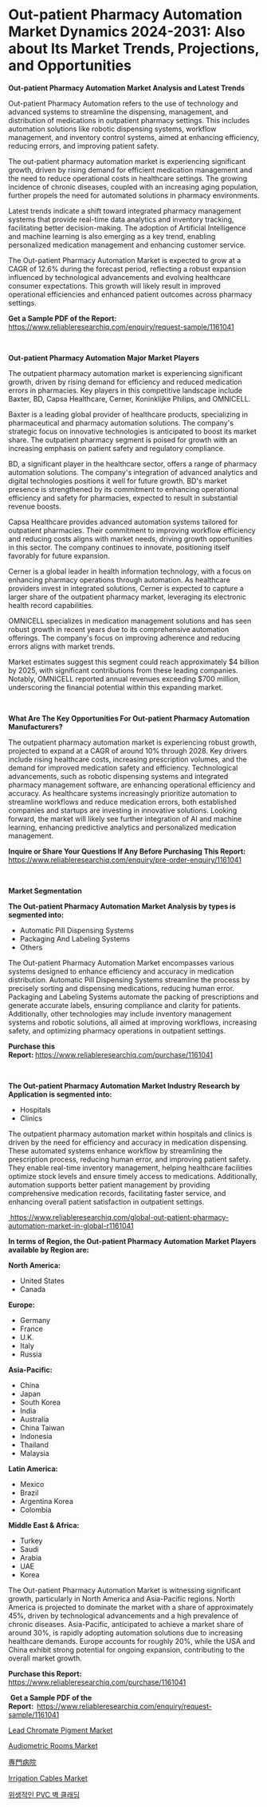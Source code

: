 <p><h1>Out-patient Pharmacy Automation Market Dynamics 2024-2031: Also about Its Market Trends, Projections, and Opportunities</h1></p><p><strong>Out-patient Pharmacy Automation Market Analysis and Latest Trends</strong></p>
<p><p>Out-patient Pharmacy Automation refers to the use of technology and advanced systems to streamline the dispensing, management, and distribution of medications in outpatient pharmacy settings. This includes automation solutions like robotic dispensing systems, workflow management, and inventory control systems, aimed at enhancing efficiency, reducing errors, and improving patient safety. </p><p>The out-patient pharmacy automation market is experiencing significant growth, driven by rising demand for efficient medication management and the need to reduce operational costs in healthcare settings. The growing incidence of chronic diseases, coupled with an increasing aging population, further propels the need for automated solutions in pharmacy environments. </p><p>Latest trends indicate a shift toward integrated pharmacy management systems that provide real-time data analytics and inventory tracking, facilitating better decision-making. The adoption of Artificial Intelligence and machine learning is also emerging as a key trend, enabling personalized medication management and enhancing customer service. </p><p>The Out-patient Pharmacy Automation Market is expected to grow at a CAGR of 12.6% during the forecast period, reflecting a robust expansion influenced by technological advancements and evolving healthcare consumer expectations. This growth will likely result in improved operational efficiencies and enhanced patient outcomes across pharmacy settings.</p></p>
<p><strong>Get a Sample PDF of the Report:&nbsp;</strong> <a href="https://www.reliableresearchiq.com/enquiry/request-sample/1161041">https://www.reliableresearchiq.com/enquiry/request-sample/1161041</a></p>
<p>&nbsp;</p>
<p><strong>Out-patient Pharmacy Automation Major Market Players</strong></p>
<p><p>The outpatient pharmacy automation market is experiencing significant growth, driven by rising demand for efficiency and reduced medication errors in pharmacies. Key players in this competitive landscape include Baxter, BD, Capsa Healthcare, Cerner, Koninklijke Philips, and OMNICELL.</p><p>Baxter is a leading global provider of healthcare products, specializing in pharmaceutical and pharmacy automation solutions. The company's strategic focus on innovative technologies is anticipated to boost its market share. The outpatient pharmacy segment is poised for growth with an increasing emphasis on patient safety and regulatory compliance.</p><p>BD, a significant player in the healthcare sector, offers a range of pharmacy automation solutions. The company's integration of advanced analytics and digital technologies positions it well for future growth. BD's market presence is strengthened by its commitment to enhancing operational efficiency and safety for pharmacies, expected to result in substantial revenue boosts.</p><p>Capsa Healthcare provides advanced automation systems tailored for outpatient pharmacies. Their commitment to improving workflow efficiency and reducing costs aligns with market needs, driving growth opportunities in this sector. The company continues to innovate, positioning itself favorably for future expansion.</p><p>Cerner is a global leader in health information technology, with a focus on enhancing pharmacy operations through automation. As healthcare providers invest in integrated solutions, Cerner is expected to capture a larger share of the outpatient pharmacy market, leveraging its electronic health record capabilities.</p><p>OMNICELL specializes in medication management solutions and has seen robust growth in recent years due to its comprehensive automation offerings. The company's focus on improving adherence and reducing errors aligns with market trends.</p><p>Market estimates suggest this segment could reach approximately $4 billion by 2025, with significant contributions from these leading companies. Notably, OMNICELL reported annual revenues exceeding $700 million, underscoring the financial potential within this expanding market.</p></p>
<p>&nbsp;</p>
<p><strong>What Are The Key Opportunities For Out-patient Pharmacy Automation Manufacturers?</strong></p>
<p><p>The outpatient pharmacy automation market is experiencing robust growth, projected to expand at a CAGR of around 10% through 2028. Key drivers include rising healthcare costs, increasing prescription volumes, and the demand for improved medication safety and efficiency. Technological advancements, such as robotic dispensing systems and integrated pharmacy management software, are enhancing operational efficiency and accuracy. As healthcare systems increasingly prioritize automation to streamline workflows and reduce medication errors, both established companies and startups are investing in innovative solutions. Looking forward, the market will likely see further integration of AI and machine learning, enhancing predictive analytics and personalized medication management.</p></p>
<p><strong>Inquire or Share Your Questions If Any Before Purchasing This Report:</strong> <a href="https://www.reliableresearchiq.com/enquiry/pre-order-enquiry/1161041">https://www.reliableresearchiq.com/enquiry/pre-order-enquiry/1161041</a></p>
<p>&nbsp;</p>
<p><strong>Market Segmentation</strong></p>
<p><strong>The Out-patient Pharmacy Automation Market Analysis by types is segmented into:</strong></p>
<p><ul><li>Automatic Pill Dispensing Systems</li><li>Packaging And Labeling Systems</li><li>Others</li></ul></p>
<p><p>The Out-patient Pharmacy Automation Market encompasses various systems designed to enhance efficiency and accuracy in medication distribution. Automatic Pill Dispensing Systems streamline the process by precisely sorting and dispensing medications, reducing human error. Packaging and Labeling Systems automate the packing of prescriptions and generate accurate labels, ensuring compliance and clarity for patients. Additionally, other technologies may include inventory management systems and robotic solutions, all aimed at improving workflows, increasing safety, and optimizing pharmacy operations in outpatient settings.</p></p>
<p><strong>Purchase this Report:&nbsp;</strong><a href="https://www.reliableresearchiq.com/purchase/1161041">https://www.reliableresearchiq.com/purchase/1161041</a></p>
<p>&nbsp;</p>
<p><strong>The Out-patient Pharmacy Automation Market Industry Research by Application is segmented into:</strong></p>
<p><ul><li>Hospitals</li><li>Clinics</li></ul></p>
<p><p>The outpatient pharmacy automation market within hospitals and clinics is driven by the need for efficiency and accuracy in medication dispensing. These automated systems enhance workflow by streamlining the prescription process, reducing human error, and improving patient safety. They enable real-time inventory management, helping healthcare facilities optimize stock levels and ensure timely access to medications. Additionally, automation supports better patient management by providing comprehensive medication records, facilitating faster service, and enhancing overall patient satisfaction in outpatient settings.</p></p>
<p><a href="https://www.reliableresearchiq.com/global-out-patient-pharmacy-automation-market-in-global-r1161041">&nbsp;https://www.reliableresearchiq.com/global-out-patient-pharmacy-automation-market-in-global-r1161041</a></p>
<p><strong>In terms of Region, the Out-patient Pharmacy Automation Market Players available by Region are:</strong></p>
<p>
    <p> <strong> North America: </strong>
        <ul>
            <li>United States</li>
            <li>Canada</li>
        </ul>
        </p> 
    <p> <strong> Europe: </strong>
        <ul>
            <li>Germany</li>
            <li>France</li>
            <li>U.K.</li>
            <li>Italy</li>
            <li>Russia</li>
        </ul>
        </p> 
    <p> <strong> Asia-Pacific: </strong>
        <ul>
            <li>China</li>
            <li>Japan</li>
            <li>South Korea</li>
            <li>India</li>
            <li>Australia</li>
            <li>China Taiwan</li>
            <li>Indonesia</li>
            <li>Thailand</li>
            <li>Malaysia</li>
        </ul>
        </p> 
    <p> <strong> Latin America: </strong>
        <ul>
            <li>Mexico</li>
            <li>Brazil</li>
            <li>Argentina Korea</li>
            <li>Colombia</li>
        </ul>
        </p> 
    <p> <strong> Middle East & Africa: </strong>
        <ul>
            <li>Turkey</li>
            <li>Saudi</li>
            <li>Arabia</li>
            <li>UAE</li>
            <li>Korea</li>
        </ul>
    </p>
    </p>
<p><p>The Out-patient Pharmacy Automation Market is witnessing significant growth, particularly in North America and Asia-Pacific regions. North America is projected to dominate the market with a share of approximately 45%, driven by technological advancements and a high prevalence of chronic diseases. Asia-Pacific, anticipated to achieve a market share of around 30%, is rapidly adopting automation solutions due to increasing healthcare demands. Europe accounts for roughly 20%, while the USA and China exhibit strong potential for ongoing expansion, contributing to the overall market growth.</p></p>
<p><strong>Purchase this Report: </strong><a href="https://www.reliableresearchiq.com/purchase/1161041">https://www.reliableresearchiq.com/purchase/1161041</a></p>
<p>&nbsp;<strong>Get a Sample PDF of the Report:&nbsp;&nbsp;</strong><a href="https://www.reliableresearchiq.com/enquiry/request-sample/1161041">https://www.reliableresearchiq.com/enquiry/request-sample/1161041</a></p>
<p><strong></strong></p>
<p><p><a href="https://issuu.com/reportprime-2/docs/lead-chromate-pigment-market-size-2_5e3dfebf872676">Lead Chromate Pigment Market</a></p><p><a href="https://www.linkedin.com/pulse/audiometric-rooms-market-growth-segmentation-regional-analysis-o7b5e?trackingId=7iXYH4iuSbGMu0%2FMoV7MeQ%3D%3D">Audiometric Rooms Market</a></p><p><a href="https://medium.com/@dfs4ff/specialty-hospitals-market-%E3%81%AE%E3%82%B0%E3%83%AD%E3%83%BC%E3%83%90%E3%83%AB%E5%B8%82%E5%A0%B4%E6%A6%82%E8%A6%81%E3%81%AF-%E4%B8%96%E7%95%8C%E3%81%8A%E3%82%88%E3%81%B3%E4%B8%BB%E8%A6%81%E5%B8%82%E5%A0%B4%E3%81%AB%E3%81%8A%E3%81%91%E3%82%8B%E6%A5%AD%E7%95%8C%E3%81%AB%E5%BD%B1%E9%9F%BF%E3%82%92%E4%B8%8E%E3%81%88%E3%82%8B%E4%B8%BB%E8%A6%81%E3%81%AA%E3%83%88%E3%83%AC%E3%83%B3%E3%83%89%E3%81%AB%E3%81%A4%E3%81%84%E3%81%A6-%E7%8B%AC%E8%87%AA%E3%81%AE%E8%A6%96%E7%82%B9%E3%82%92%E6%8F%90%E4%BE%9B%E3%81%97%E3%81%BE%E3%81%99-aa66ae53feba">専門病院</a></p><p><a href="https://issuu.com/reportprime-2/docs/irrigation-cables-market-size-2030._cbb1d1447695e7">Irrigation Cables Market</a></p><p><a href="https://medium.com/@alex_holland_/hygienic-pvc-wall-cladding-market-%EC%9D%98-%EA%B8%80%EB%A1%9C%EB%B2%8C-%EC%8B%9C%EC%9E%A5-%EA%B0%9C%EC%9A%94%EB%8A%94-%EC%A0%84-%EC%84%B8%EA%B3%84-%EB%B0%8F-%EC%A3%BC%EC%9A%94-%EC%8B%9C%EC%9E%A5%EC%9D%98-%EC%82%B0%EC%97%85%EC%97%90-%EC%98%81%ED%96%A5%EC%9D%84-%EB%AF%B8%EC%B9%98%EB%8A%94-%EC%A3%BC%EC%9A%94-%ED%8A%B8%EB%A0%8C%EB%93%9C%EC%97%90-%EB%8C%80%ED%95%9C-%EB%8F%85%ED%8A%B9%ED%95%9C-%EA%B4%80%EC%A0%90%EC%9D%84-%EC%A0%9C%EA%B3%B5%ED%95%A9%EB%8B%88%EB%8B%A4-34787ea7c282">위생적인 PVC 벽 클래딩</a></p></p>